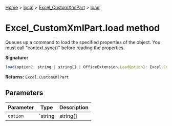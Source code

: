 [Home](./index) &gt; [local](local.md) &gt; [Excel\_CustomXmlPart](local.excel_customxmlpart.md) &gt; [load](local.excel_customxmlpart.load.md)

# Excel\_CustomXmlPart.load method

Queues up a command to load the specified properties of the object. You must call "context.sync()" before reading the properties.

**Signature:**
```javascript
load(option?: string | string[] | OfficeExtension.LoadOption): Excel.CustomXmlPart;
```
**Returns:** `Excel.CustomXmlPart`

## Parameters

|  Parameter | Type | Description |
|  --- | --- | --- |
|  `option` | `string | string[] | OfficeExtension.LoadOption` |  |

